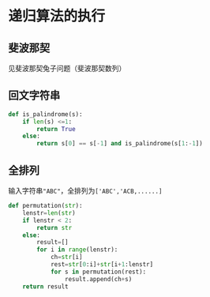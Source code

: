 # 递归算法的执行

## 斐波那契

见斐波那契兔子问题（斐波那契数列）

## 回文字符串

```python
def is_palindrome(s):
    if len(s) <=1:
        return True
    else:
        return s[0] == s[-1] and is_palindrome(s[1:-1])
```

## 全排列

输入字符串`"ABC"`，全排列为`['ABC','ACB,......]`

```python
def permutation(str):
    lenstr=len(str)
    if lenstr < 2:
        return str
    else:
        result=[]
        for i in range(lenstr):
            ch=str[i]
            rest=str[0:i]+str[i+1:lenstr]
            for s in permutation(rest):
                result.append(ch+s)
	return result
```

